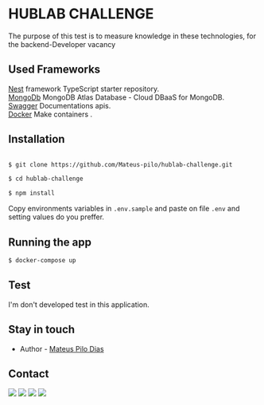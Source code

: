 # HUBLAB CHALLENGE

The purpose of this test is to measure knowledge in these technologies, for the backend-Developer vacancy

## Used Frameworks

[Nest](https://nestjs.com/) framework TypeScript starter repository.<br>
[MongoDb](https://www.mongodb.com/) MongoDB Atlas Database - Cloud DBaaS for MongoDB.<br>
[Swagger](https://swagger.io) Documentations apis.<br>
[Docker](https://www.docker.com/) Make containers .<br>

## Installation

```bash

$ git clone https://github.com/Mateus-pilo/hublab-challenge.git

$ cd hublab-challenge

$ npm install

```

Copy environments variables in `.env.sample` and paste on file `.env` and setting values do you preffer.

## Running the app

```bash
$ docker-compose up

```

## Test

I'm don't developed test in this application.

## Stay in touch

- Author - [Mateus Pilo Dias](https://pilo.dev)

## Contact

<a href="https://www.facebook.com/mateus.pilo"><img src="https://img.shields.io/badge/Facebook-1877F2?style=for-the-badge&logo=facebook&logoColor=white"></a>
<a href="https://www.instagram.com/mateusdias02"><img src="https://img.shields.io/badge/Instagram-E4405F?style=for-the-badge&logo=instagram&logoColor=white"></a>
<a href="https://www.linkedin.com/in/mateus-pilo/"><img src="https://img.shields.io/badge/LinkedIn-0077B5?style=for-the-badge&logo=linkedin&logoColor=white"></a>
<a href="http://api.whatsapp.com/send?phone=+5517997484272&text=Olá Mateus, encontrei você no Github."><img src="https://img.shields.io/badge/WhatsApp-25D366?style=for-the-badge&logo=whatsapp&logoColor=white"></a>

